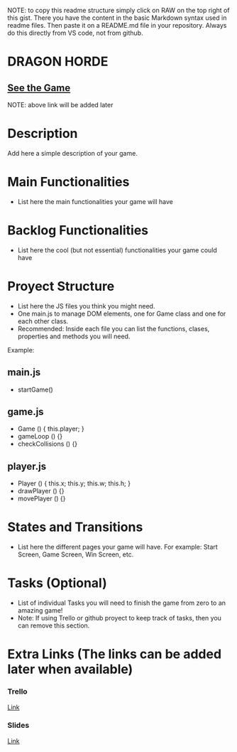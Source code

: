 
NOTE: to copy this readme structure simply click on RAW on the top right of this gist. There you have the content in the basic Markdown syntax used in readme files. Then paste it on a README.md file in your repository. Always do this directly from VS code, not from github.

# DRAGON HORDE


## [See the Game](www.your-url-here.com)
NOTE: above link will be added later

# Description

Add here a simple description of your game.

# Main Functionalities

- List here the main functionalities your game will have

# Backlog Functionalities

- List here the cool (but not essential) functionalities your game could have

# Proyect Structure

- List here the JS files you think you might need. 
- One main.js to manage DOM elements, one for Game class and one for each other class.
- Recommended: Inside each file you can list the functions, clases, properties and methods you will need.

Example:

## main.js

- startGame()

## game.js

- Game () {
    this.player;
}
- gameLoop () {}
- checkCollisions () {}

## player.js 

- Player () {
    this.x;
    this.y;
    this.w;
    this.h;
}
- drawPlayer () {}
- movePlayer () {}

# States and Transitions

- List here the different pages your game will have. For example: Start Screen, Game Screen, Win Screen, etc.

# Tasks (Optional)

- List of individual Tasks you will need to finish the game from zero to an amazing game!
- Note: If using Trello or github proyect to keep track of tasks, then you can remove this section.

# Extra Links (The links can be added later when available)

### Trello
[Link](www.your-url-here.com)

### Slides
[Link](www.your-url-here.com)
